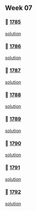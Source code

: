 ## Week 07
### 👀 [1785](https://leetcode.com/problemset/all/?search=1785&page=1)
####
[solution]()
####
### 👀 [1786](https://leetcode.com/problemset/all/?search=1786&page=1)
####
[solution]()
####
### 👀 [1787](https://leetcode.com/problemset/all/?search=1787&page=1)
####
[solution]()
####
### 👀 [1788](https://leetcode.com/problemset/all/?search=1788&page=1)
####
[solution]()
####
### 👀 [1789](https://leetcode.com/problemset/all/?search=1789&page=1)
####
[solution]()
####
### 👀 [1790](https://leetcode.com/problemset/all/?search=1790&page=1)
####
[solution]()
####
### 👀 [1791](https://leetcode.com/problemset/all/?search=1791&page=1)
####
[solution]()
####
### 👀 [1792](https://leetcode.com/problemset/all/?search=1792&page=1)
####
[solution]()
####
